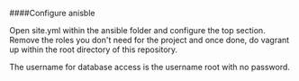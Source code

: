 ####Configure anisble

Open site.yml within the ansible folder and configure the top section. Remove the roles you don't need for the project and once done, do vagrant up within the root directory of this repository.

The username for database access is the username root with no password.

